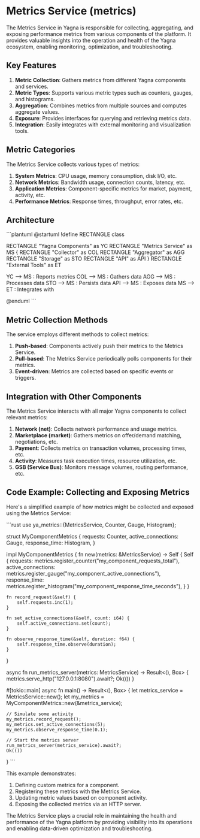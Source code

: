 # Metrics Service (metrics)

The Metrics Service in Yagna is responsible for collecting, aggregating, and exposing performance metrics from various components of the platform. It provides valuable insights into the operation and health of the Yagna ecosystem, enabling monitoring, optimization, and troubleshooting.

## Key Features

1. **Metric Collection**: Gathers metrics from different Yagna components and services.
2. **Metric Types**: Supports various metric types such as counters, gauges, and histograms.
3. **Aggregation**: Combines metrics from multiple sources and computes aggregate values.
4. **Exposure**: Provides interfaces for querying and retrieving metrics data.
5. **Integration**: Easily integrates with external monitoring and visualization tools.

## Metric Categories

The Metrics Service collects various types of metrics:

1. **System Metrics**: CPU usage, memory consumption, disk I/O, etc.
2. **Network Metrics**: Bandwidth usage, connection counts, latency, etc.
3. **Application Metrics**: Component-specific metrics for market, payment, activity, etc.
4. **Performance Metrics**: Response times, throughput, error rates, etc.

## Architecture

\```plantuml
@startuml
!define RECTANGLE class

RECTANGLE "Yagna Components" as YC
RECTANGLE "Metrics Service" as MS {
  RECTANGLE "Collector" as COL
  RECTANGLE "Aggregator" as AGG
  RECTANGLE "Storage" as STO
  RECTANGLE "API" as API
}
RECTANGLE "External Tools" as ET

YC --> MS : Reports metrics
COL --> MS : Gathers data
AGG --> MS : Processes data
STO --> MS : Persists data
API --> MS : Exposes data
MS --> ET : Integrates with

@enduml
\```

## Metric Collection Methods

The service employs different methods to collect metrics:

1. **Push-based**: Components actively push their metrics to the Metrics Service.
2. **Pull-based**: The Metrics Service periodically polls components for their metrics.
3. **Event-driven**: Metrics are collected based on specific events or triggers.

## Integration with Other Components

The Metrics Service interacts with all major Yagna components to collect relevant metrics:

1. **Network (net)**: Collects network performance and usage metrics.
2. **Marketplace (market)**: Gathers metrics on offer/demand matching, negotiations, etc.
3. **Payment**: Collects metrics on transaction volumes, processing times, etc.
4. **Activity**: Measures task execution times, resource utilization, etc.
5. **GSB (Service Bus)**: Monitors message volumes, routing performance, etc.

## Code Example: Collecting and Exposing Metrics

Here's a simplified example of how metrics might be collected and exposed using the Metrics Service:

\```rust
use ya_metrics::{MetricsService, Counter, Gauge, Histogram};

struct MyComponentMetrics {
    requests: Counter,
    active_connections: Gauge,
    response_time: Histogram,
}

impl MyComponentMetrics {
    fn new(metrics: &MetricsService) -> Self {
        Self {
            requests: metrics.register_counter("my_component_requests_total"),
            active_connections: metrics.register_gauge("my_component_active_connections"),
            response_time: metrics.register_histogram("my_component_response_time_seconds"),
        }
    }

    fn record_request(&self) {
        self.requests.inc(1);
    }

    fn set_active_connections(&self, count: i64) {
        self.active_connections.set(count);
    }

    fn observe_response_time(&self, duration: f64) {
        self.response_time.observe(duration);
    }
}

async fn run_metrics_server(metrics: MetricsService) -> Result<(), Box<dyn std::error::Error>> {
    metrics.serve_http("127.0.0.1:8080").await?;
    Ok(())
}

#[tokio::main]
async fn main() -> Result<(), Box<dyn std::error::Error>> {
    let metrics_service = MetricsService::new();
    let my_metrics = MyComponentMetrics::new(&metrics_service);

    // Simulate some activity
    my_metrics.record_request();
    my_metrics.set_active_connections(5);
    my_metrics.observe_response_time(0.1);

    // Start the metrics server
    run_metrics_server(metrics_service).await?;
    Ok(())
}
\```

This example demonstrates:
1. Defining custom metrics for a component.
2. Registering these metrics with the Metrics Service.
3. Updating metric values based on component activity.
4. Exposing the collected metrics via an HTTP server.

The Metrics Service plays a crucial role in maintaining the health and performance of the Yagna platform by providing visibility into its operations and enabling data-driven optimization and troubleshooting.